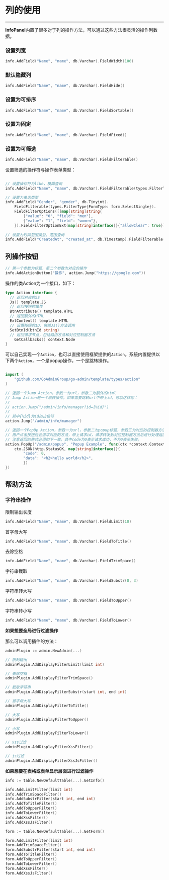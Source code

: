 # 列的使用
---

**InfoPanel**内置了很多对于列的操作方法，可以通过这些方法很灵活的操作列数据。

### 设置列宽

```go
info.AddField("Name", "name", db.Varchar).FieldWidth(100)
```

### 默认隐藏列

```go
info.AddField("Name", "name", db.Varchar).FieldHide()
```

### 设置为可排序

```go
info.AddField("Name", "name", db.Varchar).FieldSortable()
```

### 设置为固定

```go
info.AddField("Name", "name", db.Varchar).FieldFixed()
```

### 设置为可筛选

```go
info.AddField("Name", "name", db.Varchar).FieldFilterable()
```

设置筛选的操作符与操作表单类型：

```go

// 设置操作符为like，模糊查询
info.AddField("Name", "name", db.Varchar).FieldFilterable(types.FilterType{Operator: types.FilterOperatorLike})

// 设置为单选类型
info.AddField("Gender", "gender", db.Tinyint).
    FieldFilterable(types.FilterType{FormType: form.SelectSingle}).
    FieldFilterOptions([]map[string]string{
		{"value": "0", "field": "men"},
		{"value": "1", "field": "women"},
    }).FieldFilterOptionExt(map[string]interface{}{"allowClear": true})
    
// 设置为时间范围类型，范围查询
info.AddField("CreatedAt", "created_at", db.Timestamp).FieldFilterable(types.FilterType{FormType: form.DatetimeRange})
```

## 列操作按钮

```go
// 第一个参数为标题，第二个参数为对应的操作
info.AddActionButton("操作", action.Jump("https://google.com"))
```

操作的类Action为一个接口，如下：

```go
type Action interface {
  // 返回对应的JS
  Js() template.JS
  // 返回按钮的属性
  BtnAttribute() template.HTML
  // 返回额外的HTML
  ExtContent() template.HTML
  // 设置按钮的ID，供给Js()方法调用
  SetBtnId(btnId string)
  // 返回请求节点，包括路由方法和对应控制器方法
	GetCallbacks() context.Node
}
```

可以自己实现一个```Action```，也可以直接使用框架提供的```Action```。系统内置提供以下两个```Action```，一个是popup操作，一个是跳转操作。

```go

import (
    "github.com/GoAdminGroup/go-admin/template/types/action"
)

// 返回一个Jump Action，参数一为url，参数二为额外的html
// Jump Action是一个跳转操作。如果需要跳转url中带上id，可以这样写：
//
// action.Jump("/admin/info/manager?id={%id}")
//
// 其中{%id}为id的占位符
action.Jump("/admin/info/manager")

// 返回一个PopUp Action，参数一为url，参数二为popup标题，参数三为对应的控制器方法。
// 用户点击按钮后会请求对应的方法，带上请求id，请求转发到对应控制器方法后进行处理返回，
// 注意返回的格式必须如下一致。其中code为0表示请求成功，不为0表示失败。
action.PopUp("/admin/popup", "Popup Example", func(ctx *context.Context) {
    ctx.JSON(http.StatusOK, map[string]interface{}{
        "code": 0,
        "data": "<h2>hello world</h2>",
		})
})

```

## 帮助方法

### 字符串操作

限制输出长度

```go
info.AddField("Name", "name", db.Varchar).FieldLimit(10)
```

首字母大写

```go
info.AddField("Name", "name", db.Varchar).FieldToTitle()
```

去除空格

```go
info.AddField("Name", "name", db.Varchar).FieldTrimSpace()
```

字符串截取

```go
info.AddField("Name", "name", db.Varchar).FieldSubstr(0, 3)
```

字符串转大写

```go
info.AddField("Name", "name", db.Varchar).FieldToUpper()
```

字符串转小写

```go
info.AddField("Name", "name", db.Varchar).FieldToLower()
```

**如果想要全局进行过滤操作**

那么可以调用插件的方法：

```go
adminPlugin := admin.NewAdmin(...)

// 限制输出
adminPlugin.AddDisplayFilterLimit(limit int)

// 去除空格
adminPlugin.AddDisplayFilterTrimSpace()

// 截取字符串
adminPlugin.AddDisplayFilterSubstr(start int, end int)

// 首字母大写
adminPlugin.AddDisplayFilterToTitle()

// 大写
adminPlugin.AddDisplayFilterToUpper()

// 小写
adminPlugin.AddDisplayFilterToLower()

// xss过滤
adminPlugin.AddDisplayFilterXssFilter()

// js过滤
adminPlugin.AddDisplayFilterXssJsFilter()

```

**如果想要在表格或表单显示层面进行过滤操作**

```go
info := table.NewDefaultTable(...).GetInfo()

info.AddLimitFilter(limit int)
info.AddTrimSpaceFilter()
info.AddSubstrFilter(start int, end int)
info.AddToTitleFilter()
info.AddToUpperFilter()
info.AddToLowerFilter()
info.AddXssFilter()
info.AddXssJsFilter()

form := table.NewDefaultTable(...).GetForm()

form.AddLimitFilter(limit int)
form.AddTrimSpaceFilter()
form.AddSubstrFilter(start int, end int)
form.AddToTitleFilter()
form.AddToUpperFilter()
form.AddToLowerFilter()
form.AddXssFilter()
form.AddXssJsFilter()
```